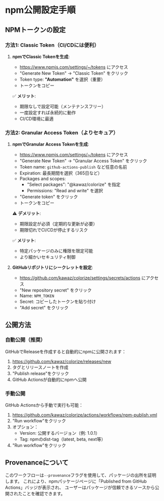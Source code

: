 # npm公開設定手順

## NPMトークンの設定

### 方法1: Classic Token（CI/CDには便利）

1. **npmでClassic Tokenを生成**:
   - https://www.npmjs.com/settings/~/tokens にアクセス
   - "Generate New Token" → "Classic Token" をクリック
   - Token type: **"Automation"** を選択（重要）
   - トークンをコピー

   ✅ **メリット**: 
   - 期限なしで設定可能（メンテナンスフリー）
   - 一度設定すれば永続的に動作
   - CI/CD環境に最適

### 方法2: Granular Access Token（よりセキュア）

1. **npmでGranular Access Tokenを生成**:
   - https://www.npmjs.com/settings/~/tokens にアクセス
   - "Generate New Token" → "Granular Access Token" をクリック
   - Token name: `github-actions-publish` など任意の名前
   - Expiration: 最長期間を選択（365日など）
   - Packages and scopes:
     - "Select packages": "@kawaz/colorize" を指定
     - Permissions: "Read and write" を選択
   - "Generate token" をクリック
   - トークンをコピー

   ⚠️ **デメリット**: 
   - 期限設定が必須（定期的な更新が必要）
   - 期限切れでCI/CDが停止するリスク

   ✅ **メリット**:
   - 特定パッケージのみに権限を限定可能
   - より細かいセキュリティ制御

2. **GitHubリポジトリにシークレットを設定**:
   - https://github.com/kawaz/colorize/settings/secrets/actions にアクセス
   - "New repository secret" をクリック
   - Name: `NPM_TOKEN`
   - Secret: コピーしたトークンを貼り付け
   - "Add secret" をクリック

## 公開方法

### 自動公開（推奨）
GitHubでReleaseを作成すると自動的にnpmに公開されます：
1. https://github.com/kawaz/colorize/releases/new
2. タグとリリースノートを作成
3. "Publish release"をクリック
4. GitHub Actionsが自動的にnpmへ公開

### 手動公開
GitHub Actionsから手動で実行も可能：
1. https://github.com/kawaz/colorize/actions/workflows/npm-publish.yml
2. "Run workflow"をクリック
3. オプション：
   - Version: 公開するバージョン（例: 1.0.1）
   - Tag: npmのdist-tag（latest, beta, next等）
4. "Run workflow"をクリック

## Provenanceについて

このワークフローは`--provenance`フラグを使用して、パッケージの出所を証明します。
これにより、npmパッケージページに「Published from GitHub Actions」バッジが表示され、
ユーザーはパッケージが信頼できるソースから公開されたことを確認できます。